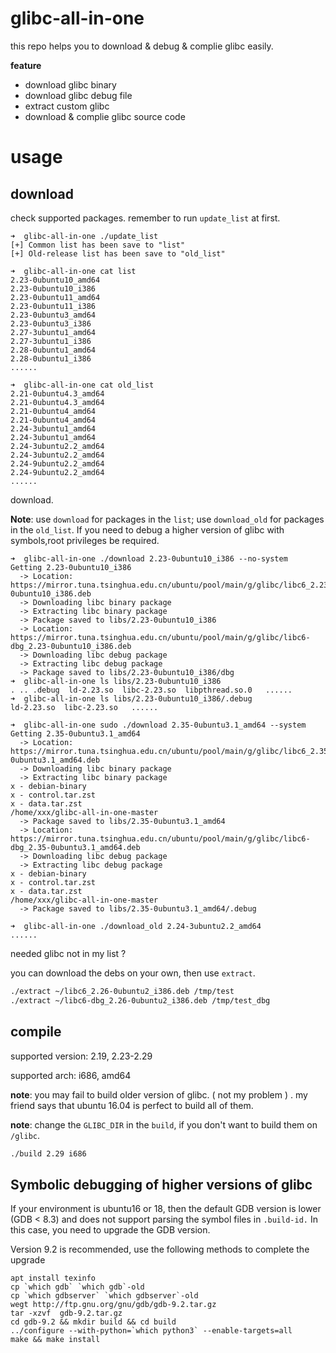 # glibc-all-in-one

this repo helps you to download & debug & complie glibc easily.

__feature__

- download glibc binary
- download glibc debug file
- extract custom glibc
- download & complie glibc source code


# usage

## download
check supported packages. remember to run `update_list` at first.

```
➜  glibc-all-in-one ./update_list
[+] Common list has been save to "list"
[+] Old-release list has been save to "old_list"

➜  glibc-all-in-one cat list
2.23-0ubuntu10_amd64
2.23-0ubuntu10_i386
2.23-0ubuntu11_amd64
2.23-0ubuntu11_i386
2.23-0ubuntu3_amd64
2.23-0ubuntu3_i386
2.27-3ubuntu1_amd64
2.27-3ubuntu1_i386
2.28-0ubuntu1_amd64
2.28-0ubuntu1_i386
......

➜  glibc-all-in-one cat old_list
2.21-0ubuntu4.3_amd64
2.21-0ubuntu4.3_amd64
2.21-0ubuntu4_amd64
2.21-0ubuntu4_amd64
2.24-3ubuntu1_amd64
2.24-3ubuntu1_amd64
2.24-3ubuntu2.2_amd64
2.24-3ubuntu2.2_amd64
2.24-9ubuntu2.2_amd64
2.24-9ubuntu2.2_amd64
......
```

download. 

__Note__: use `download` for packages in the `list`; use `download_old` for packages in the `old_list`. If you need to debug a higher version of glibc with symbols,root privileges be required.

```
➜  glibc-all-in-one ./download 2.23-0ubuntu10_i386 --no-system
Getting 2.23-0ubuntu10_i386
  -> Location: https://mirror.tuna.tsinghua.edu.cn/ubuntu/pool/main/g/glibc/libc6_2.23-0ubuntu10_i386.deb
  -> Downloading libc binary package
  -> Extracting libc binary package
  -> Package saved to libs/2.23-0ubuntu10_i386
  -> Location: https://mirror.tuna.tsinghua.edu.cn/ubuntu/pool/main/g/glibc/libc6-dbg_2.23-0ubuntu10_i386.deb
  -> Downloading libc debug package
  -> Extracting libc debug package
  -> Package saved to libs/2.23-0ubuntu10_i386/dbg
➜  glibc-all-in-one ls libs/2.23-0ubuntu10_i386
. .. .debug  ld-2.23.so  libc-2.23.so  libpthread.so.0   ......
➜  glibc-all-in-one ls libs/2.23-0ubuntu10_i386/.debug
ld-2.23.so  libc-2.23.so   ......
```

```
➜  glibc-all-in-one sudo ./download 2.35-0ubuntu3.1_amd64 --system
Getting 2.35-0ubuntu3.1_amd64
  -> Location: https://mirror.tuna.tsinghua.edu.cn/ubuntu/pool/main/g/glibc/libc6_2.35-0ubuntu3.1_amd64.deb
  -> Downloading libc binary package
  -> Extracting libc binary package
x - debian-binary
x - control.tar.zst
x - data.tar.zst
/home/xxx/glibc-all-in-one-master
  -> Package saved to libs/2.35-0ubuntu3.1_amd64
  -> Location: https://mirror.tuna.tsinghua.edu.cn/ubuntu/pool/main/g/glibc/libc6-dbg_2.35-0ubuntu3.1_amd64.deb
  -> Downloading libc debug package
  -> Extracting libc debug package
x - debian-binary
x - control.tar.zst
x - data.tar.zst
/home/xxx/glibc-all-in-one-master
  -> Package saved to libs/2.35-0ubuntu3.1_amd64/.debug

```

```
➜  glibc-all-in-one ./download_old 2.24-3ubuntu2.2_amd64
......
```

needed glibc not in my list ?

you can download the debs on your own, then use `extract`.

```sh
./extract ~/libc6_2.26-0ubuntu2_i386.deb /tmp/test
./extract ~/libc6-dbg_2.26-0ubuntu2_i386.deb /tmp/test_dbg
```

## compile

supported version: 2.19, 2.23-2.29

supported arch: i686, amd64

__note__: you may fail to build older version of glibc. ( not my problem ) . my friend says that ubuntu 16.04 is perfect to build all of them.

__note__: change the `GLIBC_DIR` in the `build`, if you don't want to build them on `/glibc`.

```sh
./build 2.29 i686
```

## Symbolic debugging of higher versions of glibc

If your environment is ubuntu16 or 18, then the default GDB version is lower (GDB < 8.3) and does not support parsing the symbol files in `.build-id.` In this case, you need to upgrade the GDB version.

Version 9.2 is recommended, use the following methods to complete the upgrade

```
apt install texinfo
cp `which gdb` `which gdb`-old
cp `which gdbserver` `which gdbserver`-old
wegt http://ftp.gnu.org/gnu/gdb/gdb-9.2.tar.gz
tar -xzvf  gdb-9.2.tar.gz 
cd gdb-9.2 && mkdir build && cd build
../configure --with-python=`which python3` --enable-targets=all
make && make install
```